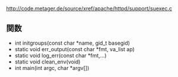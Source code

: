 http://code.metager.de/source/xref/apache/httpd/support/suexec.c

## 関数

* int initgroups(const char *name, gid_t basegid)
* static void err_output(const char *fmt, va_list ap)
* static void log_err(const char *fmt,...)
* static void clean_env(void)
* int main(int argc, char *argv[])
